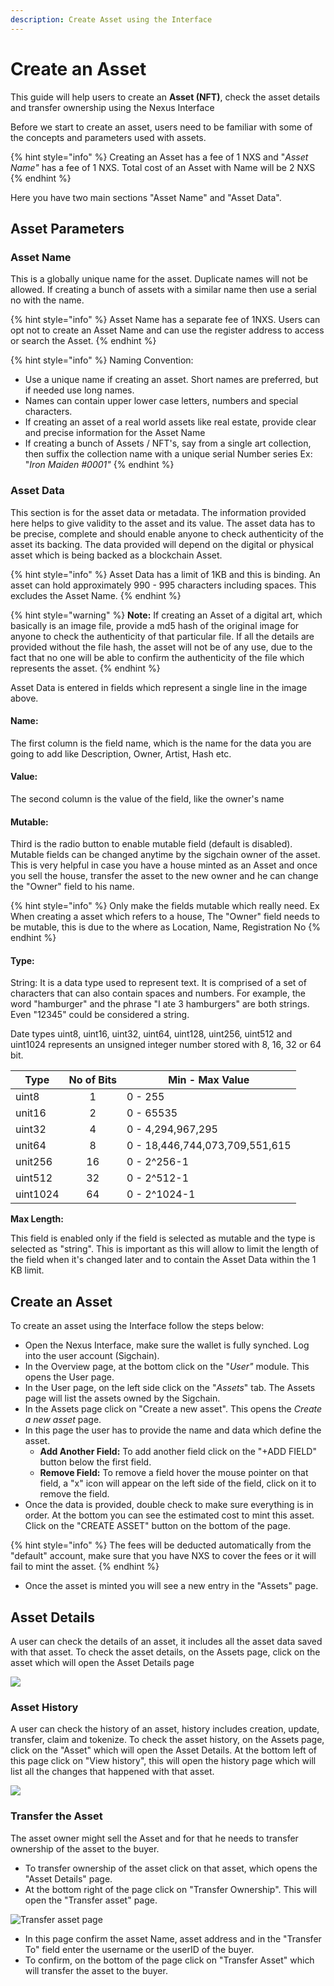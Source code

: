 ```yaml
---
description: Create Asset using the Interface
---
```


# Create an Asset

This guide will help users to create an **Asset (NFT)**, check the asset details and transfer ownership  using the Nexus Interface

Before we start to create an asset, users need to be familiar with some of the concepts and parameters used with assets.

{% hint style="info" %}
Creating an Asset has a fee of 1 NXS and "_Asset Name"_ has a fee of 1 NXS. Total cost of an Asset with Name will be 2 NXS
{% endhint %}

Here you have two main sections "Asset Name" and "Asset Data".

## Asset Parameters

### Asset Name

This is a globally unique name for the asset. Duplicate names will not be allowed. If creating a bunch of  assets with a similar name then use a serial no with the name.&#x20;

{% hint style="info" %}
Asset Name has a separate fee of 1NXS. Users can opt not to create an Asset Name and can use the register address to access or search the Asset.
{% endhint %}

{% hint style="info" %}
Naming Convention:

* Use a unique name if creating an asset. Short names are preferred, but if needed use long names.
* Names can contain upper lower case letters, numbers and special characters.
* If creating an asset of a real world assets like real estate, provide clear and precise information for the Asset Name&#x20;
* If creating a bunch of Assets / NFT's, say from a single art collection, then suffix the collection name with a unique serial Number series Ex: "_Iron Maiden #0001"_
{% endhint %}

### Asset Data

This section is for the asset data or metadata. The information provided here helps to give validity to the asset and its value. The asset data has to be precise, complete and should enable anyone to check authenticity of the asset its backing. The data provided will depend on the digital or physical asset which is being backed as a blockchain Asset. &#x20;

{% hint style="info" %}
Asset Data has a limit of 1KB and this is binding. An asset can hold approximately 990 - 995 characters including spaces. This excludes the Asset Name.
{% endhint %}

{% hint style="warning" %}
**Note:** If creating an Asset of a digital art, which basically is an image file, provide a md5 hash of the original image for anyone to check the authenticity of that particular file. If all the details are provided without the file hash, the asset will not be of any use, due to the fact that no one will be able to confirm the authenticity of the file which represents the asset.&#x20;
{% endhint %}

Asset Data is entered in fields which represent a single line in the image above.&#x20;

#### Name:&#x20;

The first column is the field name, which is the name for the data you are going to add like Description, Owner, Artist, Hash etc.

#### Value:&#x20;

The second column is the value of the field, like the owner's name

#### Mutable:

Third is the radio button to enable mutable field (default is disabled). Mutable fields can be changed anytime by the sigchain owner of the asset. This is very helpful in case you have a house minted as an Asset and once you sell the house, transfer the asset to the new owner and he can change the "Owner" field to his name.

{% hint style="info" %}
Only make the fields mutable which really need. Ex When creating a asset which refers to a house, The "Owner" field needs to be mutable, this is due to the  where as Location, Name, Registration No&#x20;
{% endhint %}

#### Type:

String: It is a data type used to represent text. It is comprised of a set of characters that can also contain spaces and numbers. For example, the word "hamburger" and the phrase "I ate 3 hamburgers" are both strings. Even "12345" could be considered a string.&#x20;

Date types uint8, uint16, uint32, uint64, uint128, uint256, uint512 and uint1024 represents an unsigned integer number stored with 8, 16, 32 or 64 bit.&#x20;

|       Type | No of Bits | Min - Max Value                |
| ---------- | :--------: | ------------------------------ |
| uint8      |      1     | 0 - 255                        |
| unit16     |      2     | 0 - 65535                      |
| uint32     |      4     | 0 - 4,294,967,295              |
| unit64     |      8     | 0 - 18,446,744,073,709,551,615 |
| unit256    |     16     | 0 - 2^256-1                    |
| uint512    |     32     | 0 - 2^512-1                    |
| uint1024   |     64     | 0 - 2^1024-1                   |

**Max Length:**

This field is enabled only if the field is selected as mutable and the type is selected as "string". This is important as this will allow to limit the length of the field when it's changed later and to contain the Asset Data within the 1 KB limit.

## Create an Asset

To create an asset using the Interface follow the steps below:

* Open the Nexus Interface, make sure the wallet is fully synched. Log into the user account (Sigchain).
* In the Overview page, at the bottom click on the "_User"_ module. This opens the User page.
* In the User page, on the left side click on the "_Assets_" tab. The Assets page will list the assets owned by the Sigchain.
* In the Assets page click on "Create a new asset". This opens the _Create a new asset_ page.
* In this page the user has to provide the name and data which define the asset.&#x20;
  * **Add Another Field:** To add another field click on the "+ADD FIELD" button below the first field.
  * **Remove Field:** To remove a field hover the mouse pointer on that field, a "x" icon will appear on the left side of the field, click on it to remove the field.
* Once the data is provided, double check to make sure everything is in order. At the bottom you can see the estimated cost to mint this asset. Click on the "CREATE ASSET" button on the bottom of the page.

{% hint style="info" %}
The fees will be deducted automatically from the "default" account, make sure that you have NXS to cover the fees or it will fail to mint the asset.&#x20;
{% endhint %}

* Once the asset is minted you will see a new entry in the "Assets" page.

## Asset Details

A user can check the details of an asset, it includes all the asset data saved with that asset.  To check the asset details, on the Assets page, click on the asset which will open the Asset Details page&#x20;

![](<../../.gitbook/assets/Asset Details.png>)

### Asset History

A user can check the history of an asset, history includes creation, update, transfer, claim and tokenize. To check the asset history, on the Assets page, click on the "Asset" which will open the Asset Details. At the bottom left of this page click on "View history", this will open the history page which will list all the changes that happened with that asset.   &#x20;

![](<../../.gitbook/assets/Asset History.png>)

### Transfer the Asset

The asset owner might sell the Asset and for that he needs to transfer ownership of the asset to the buyer.&#x20;

* To transfer ownership of the asset click on that asset, which opens the "Asset Details" page.
* At the bottom right of the page click on "Transfer Ownership". This will open the "Transfer asset" page.

![Transfer asset page](<../../.gitbook/assets/Transfer Asset.png>)

* In this page confirm the asset Name, asset address and in the "Transfer To" field enter the username or the userID of the buyer.
* To confirm, on the bottom of the page click on "Transfer Asset" which will transfer the asset to the buyer.

